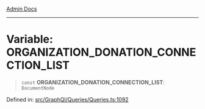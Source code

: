[Admin Docs](/)

---

# Variable: ORGANIZATION_DONATION_CONNECTION_LIST

> `const` **ORGANIZATION_DONATION_CONNECTION_LIST**: `DocumentNode`

Defined in: [src/GraphQl/Queries/Queries.ts:1092](https://github.com/PalisadoesFoundation/talawa-admin/blob/main/src/GraphQl/Queries/Queries.ts#L1092)
